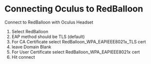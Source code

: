# Connecting Oculus to RedBalloon

Connect to RedBalloon with Oculus Headset

1. Select RedBalloon
2. EAP method should be TLS (default)
3. For CA Certificate select RedBalloon\_WPA\_EAPIEEE8021x\_TLS cert
4. leave Domain Blank
5. For User Certificate select RedBalloon\_WPA\_EAPIEEE8021x cert
6. Hit connect
